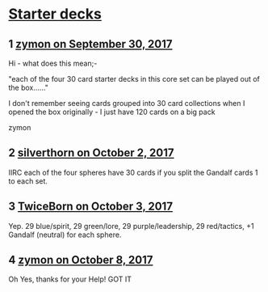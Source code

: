# [Starter decks](https://community.fantasyflightgames.com/topic/259675-starter-decks/)

## 1 [zymon on September 30, 2017](https://community.fantasyflightgames.com/topic/259675-starter-decks/?do=findComment&comment=3004218)

Hi - what does this mean;-

"each of the four 30 card starter decks in this core set can be played out of the box......"

I don't remember seeing cards grouped into 30 card collections when I opened the box originally - I just have 120 cards on a big pack

zymon

## 2 [silverthorn on October 2, 2017](https://community.fantasyflightgames.com/topic/259675-starter-decks/?do=findComment&comment=3006321)

IIRC each of the four spheres have 30 cards if you split the Gandalf cards 1 to each set. 

## 3 [TwiceBorn on October 3, 2017](https://community.fantasyflightgames.com/topic/259675-starter-decks/?do=findComment&comment=3007091)

Yep. 29 blue/spirit, 29 green/lore, 29 purple/leadership, 29 red/tactics, +1 Gandalf (neutral) for each sphere.

## 4 [zymon on October 8, 2017](https://community.fantasyflightgames.com/topic/259675-starter-decks/?do=findComment&comment=3015032)

Oh Yes, thanks for your Help! GOT IT

